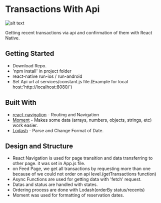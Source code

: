# Transactions With Api 

![alt text](https://drive.google.com/file/d/1blnnHhJU-I8kYZKMKVGyiHhO9dZUgOv-/view?usp=sharing)

Getting recent transactions via api and confirmation of them with React Native.

## Getting Started

* Download Repo.
* 'npm install' in project folder
* react-native run-ios / run-android  
* Set Api url at services/constant.js file.(Example for local host:'http://localhost:8080/')


## Built With

* [react-navigation](https://reactnavigation.org/) - Routing and Navigation
* [Moment](https://momentjs.com/) - Makes some data (arrays, numbers, objects, strings, etc) work easier.
* [Lodash](https://lodash.com/) - Parse and Change Format of Date.


## Design and Structure

* React Navigation is used for page transition and data transferring to other page. it was set in App.js file.
* on Feed Page, we get all transactions by requesting more than one because of we could not order on api level.(getTransactions function) 
* Async Functions are used for getting data with 'fetch' request.
* Datas and status are handled with states.
* Ordering process are done with Lodash(orderBy status/recents)
* Moment was used for formatting of reservation dates.

